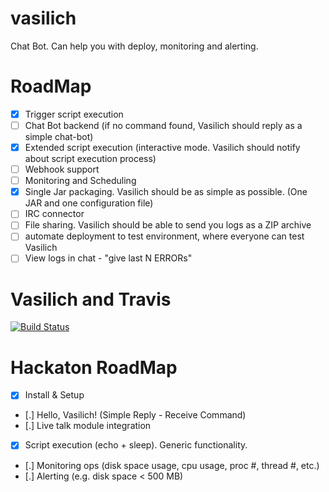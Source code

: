 vasilich
========

Chat Bot. Can help you with deploy, monitoring and alerting.


# RoadMap
- [X] Trigger script execution
- [ ] Chat Bot backend (if no command found, Vasilich should reply as a simple chat-bot)
- [X] Extended script execution (interactive mode. Vasilich should notify about script execution process)
- [ ] Webhook support
- [ ] Monitoring and Scheduling
- [X] Single Jar packaging. Vasilich should be as simple as possible. (One JAR and one configuration file)
- [ ] IRC connector
- [ ] File sharing. Vasilich should be able to send you logs as a ZIP archive
- [ ] automate deployment to test environment, where everyone can test Vasilich
- [ ] View logs in chat - "give last N ERRORs"

# Vasilich and Travis
[![Build Status](https://travis-ci.org/WonderBeat/vasilich.png?branch=master)](https://travis-ci.org/WonderBeat/vasilich)

# Hackaton RoadMap
- [X] Install & Setup
- [.] Hello, Vasilich! (Simple Reply - Receive Command)
- [.] Live talk module integration
- [X] Script execution (echo + sleep). Generic functionality.
- [.] Monitoring ops (disk space usage, cpu usage, proc #, thread #, etc.)
- [.] Alerting (e.g. disk space < 500 MB)

